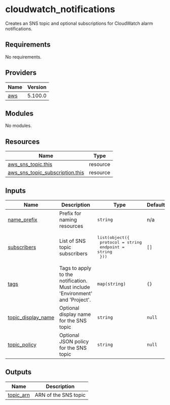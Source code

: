 # cloudwatch_notifications

Creates an SNS topic and optional subscriptions for CloudWatch alarm notifications.

<!-- BEGIN_TF_DOCS -->
## Requirements

No requirements.

## Providers

| Name | Version |
|------|---------|
| <a name="provider_aws"></a> [aws](#provider\_aws) | 5.100.0 |

## Modules

No modules.

## Resources

| Name | Type |
|------|------|
| [aws_sns_topic.this](https://registry.terraform.io/providers/hashicorp/aws/latest/docs/resources/sns_topic) | resource |
| [aws_sns_topic_subscription.this](https://registry.terraform.io/providers/hashicorp/aws/latest/docs/resources/sns_topic_subscription) | resource |

## Inputs

| Name | Description | Type | Default | Required |
|------|-------------|------|---------|:--------:|
| <a name="input_name_prefix"></a> [name\_prefix](#input\_name\_prefix) | Prefix for naming resources | `string` | n/a | yes |
| <a name="input_subscribers"></a> [subscribers](#input\_subscribers) | List of SNS topic subscribers | <pre>list(object({<br/>    protocol = string<br/>    endpoint = string<br/>  }))</pre> | `[]` | no |
| <a name="input_tags"></a> [tags](#input\_tags) | Tags to apply to the notification. Must include 'Environment' and 'Project'. | `map(string)` | `{}` | no |
| <a name="input_topic_display_name"></a> [topic\_display\_name](#input\_topic\_display\_name) | Optional display name for the SNS topic | `string` | `null` | no |
| <a name="input_topic_policy"></a> [topic\_policy](#input\_topic\_policy) | Optional JSON policy for the SNS topic | `string` | `null` | no |

## Outputs

| Name | Description |
|------|-------------|
| <a name="output_topic_arn"></a> [topic\_arn](#output\_topic\_arn) | ARN of the SNS topic |
<!-- END_TF_DOCS -->

